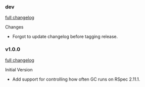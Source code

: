 ### dev
[full changelog](http://github.com/MrJoy/rspec-gc-control/compare/v1.0.0...master)

Changes

* Forgot to update changelog before tagging release.


### v1.0.0
[full changelog](http://github.com/MrJoy/rspec-gc-control/compare/1d2bd61...v1.0.0)

Initial Version

* Add support for controlling how often GC runs on RSpec 2.11.1.
